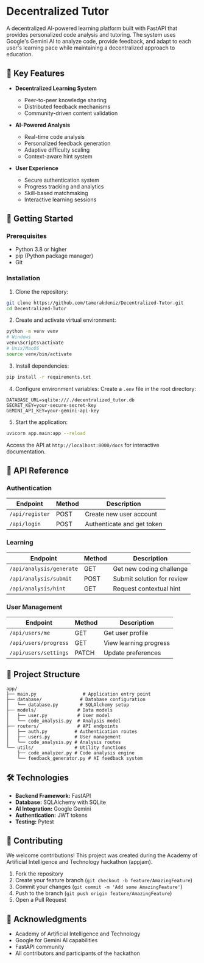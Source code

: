 # Decentralized Tutor

A decentralized AI-powered learning platform built with FastAPI that provides personalized code analysis and tutoring. The system uses Google's Gemini AI to analyze code, provide feedback, and adapt to each user's learning pace while maintaining a decentralized approach to education.

## 🌟 Key Features

- **Decentralized Learning System**

  - Peer-to-peer knowledge sharing
  - Distributed feedback mechanisms
  - Community-driven content validation

- **AI-Powered Analysis**

  - Real-time code analysis
  - Personalized feedback generation
  - Adaptive difficulty scaling
  - Context-aware hint system

- **User Experience**
  - Secure authentication system
  - Progress tracking and analytics
  - Skill-based matchmaking
  - Interactive learning sessions

## 🚀 Getting Started

### Prerequisites

- Python 3.8 or higher
- pip (Python package manager)
- Git

### Installation

1. Clone the repository:

```bash
git clone https://github.com/tamerakdeniz/Decentralized-Tutor.git
cd Decentralized-Tutor
```

2. Create and activate virtual environment:

```bash
python -m venv venv
# Windows
venv\Scripts\activate
# Unix/MacOS
source venv/bin/activate
```

3. Install dependencies:

```bash
pip install -r requirements.txt
```

4. Configure environment variables:
   Create a `.env` file in the root directory:

```env
DATABASE_URL=sqlite:///./decentralized_tutor.db
SECRET_KEY=your-secure-secret-key
GEMINI_API_KEY=your-gemini-api-key
```

5. Start the application:

```bash
uvicorn app.main:app --reload
```

Access the API at `http://localhost:8000/docs` for interactive documentation.

## 🔧 API Reference

### Authentication

| Endpoint        | Method | Description                |
| --------------- | ------ | -------------------------- |
| `/api/register` | POST   | Create new user account    |
| `/api/login`    | POST   | Authenticate and get token |

### Learning

| Endpoint                 | Method | Description                |
| ------------------------ | ------ | -------------------------- |
| `/api/analysis/generate` | GET    | Get new coding challenge   |
| `/api/analysis/submit`   | POST   | Submit solution for review |
| `/api/analysis/hint`     | GET    | Request contextual hint    |

### User Management

| Endpoint              | Method | Description            |
| --------------------- | ------ | ---------------------- |
| `/api/users/me`       | GET    | Get user profile       |
| `/api/users/progress` | GET    | View learning progress |
| `/api/users/settings` | PATCH  | Update preferences     |

## 📁 Project Structure

```
app/
├── main.py                 # Application entry point
├── database/              # Database configuration
│   └── database.py        # SQLAlchemy setup
├── models/               # Data models
│   ├── user.py           # User model
│   └── code_analysis.py  # Analysis model
├── routers/              # API endpoints
│   ├── auth.py          # Authentication routes
│   ├── users.py         # User management
│   └── code_analysis.py # Analysis routes
└── utils/               # Utility functions
    ├── code_analyzer.py # Code analysis engine
    └── feedback_generator.py # AI feedback system
```

## 🛠️ Technologies

- **Backend Framework:** FastAPI
- **Database:** SQLAlchemy with SQLite
- **AI Integration:** Google Gemini
- **Authentication:** JWT tokens
- **Testing:** Pytest

## 🤝 Contributing

We welcome contributions! This project was created during the Academy of Artificial Intelligence and Technology hackathon (appjam).

1. Fork the repository
2. Create your feature branch (`git checkout -b feature/AmazingFeature`)
3. Commit your changes (`git commit -m 'Add some AmazingFeature'`)
4. Push to the branch (`git push origin feature/AmazingFeature`)
5. Open a Pull Request

## 🙏 Acknowledgments

- Academy of Artificial Intelligence and Technology
- Google for Gemini AI capabilities
- FastAPI community
- All contributors and participants of the hackathon

